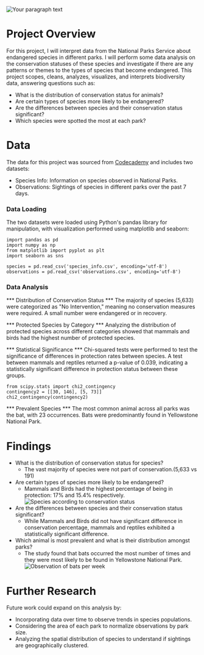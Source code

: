 
![Your paragraph text](https://github.com/user-attachments/assets/493b6e41-4425-4303-9510-6dd0d3fa0ae5)

# Project Overview
For this project, I will interpret data from the National Parks Service about endangered species in different parks. I will perform some data analysis on the conservation statuses of these species and investigate if there are any patterns or themes to the types of species that become endangered. This project scopes, cleans, analyzes, visualizes, and interprets biodiversity data, answering questions such as:
  * What is the distribution of conservation status for animals?
  * Are certain types of species more likely to be endangered?
  * Are the differences between species and their conservation status significant?
  * Which species were spotted the most at each park?

# Data
The data for this project was sourced from [Codecademy](https://www.codecademy.com) and includes two datasets:
* Species Info: Information on species observed in National Parks.
* Observations: Sightings of species in different parks over the past 7 days.

### Data Loading
The two datasets were loaded using Python's pandas library for manipulation, with visualization performed using matplotlib and seaborn:
```
import pandas as pd
import numpy as np
from matplotlib import pyplot as plt
import seaborn as sns

species = pd.read_csv('species_info.csv', encoding='utf-8')
observations = pd.read_csv('observations.csv', encoding='utf-8')
```

### Data Analysis
*** Distribution of Conservation Status ***
The majority of species (5,633) were categorized as "No Intervention," meaning no conservation measures were required. A small number were endangered or in recovery.

*** Protected Species by Category ***
Analyzing the distribution of protected species across different categories showed that mammals and birds had the highest number of protected species.

*** Statistical Significance ***
Chi-squared tests were performed to test the significance of differences in protection rates between species. A test between mammals and reptiles returned a p-value of 0.039, indicating a statistically significant difference in protection status between these groups.
```
from scipy.stats import chi2_contingency
contingency2 = [[30, 146], [5, 73]]
chi2_contingency(contingency2)
```

*** Prevalent Species ***
The most common animal across all parks was the bat, with 23 occurrences. Bats were predominantly found in Yellowstone National Park.

# Findings
* What is the distribution of conservation status for species?
    - The vast majority of species were not part of conservation.(5,633 vs 191)
* Are certain types of species more likely to be endangered?
    - Mammals and Birds had the highest percentage of being in protection: 17% and 15.4% respectively.
![Species according to conservation status](https://github.com/user-attachments/assets/bddc4519-8997-4482-93f2-d451b4bb5916)
* Are the differences between species and their conservation status significant?
    - While Mammals and Birds did not have significant difference in conservation percentage, mammals and reptiles exhibited a statistically significant difference.
* Which animal is most prevalent and what is their distribution amongst parks?
    - The study found that bats occurred the most number of times and they were most likely to be found in Yellowstone National Park.
![Observation of bats per week](https://github.com/user-attachments/assets/9f51e04d-8b5c-4bae-ad09-2c8114bf16df)


# Further Research
Future work could expand on this analysis by:
* Incorporating data over time to observe trends in species populations.
* Considering the area of each park to normalize observations by park size.
* Analyzing the spatial distribution of species to understand if sightings are geographically clustered.
